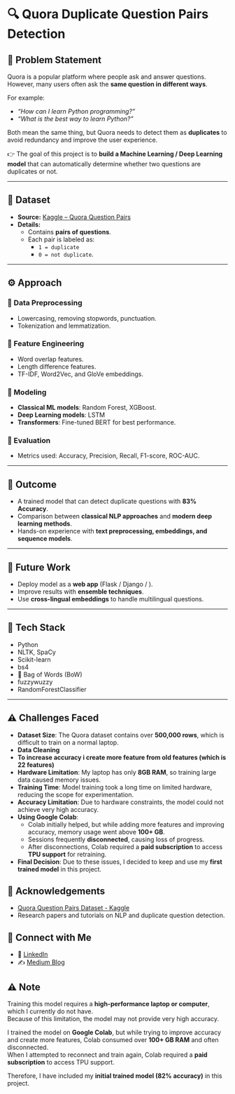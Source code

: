 # 🔍 Quora Duplicate Question Pairs Detection  

## 📝 Problem Statement  
Quora is a popular platform where people ask and answer questions.  
However, many users often ask the **same question in different ways**.  

For example:  
- *“How can I learn Python programming?”*  
- *“What is the best way to learn Python?”*  

Both mean the same thing, but Quora needs to detect them as **duplicates** to avoid redundancy and improve the user experience.  

👉 The goal of this project is to **build a Machine Learning / Deep Learning model** that can automatically determine whether two questions are duplicates or not.  

---

## 📂 Dataset  
- **Source:** [Kaggle – Quora Question Pairs](https://www.kaggle.com/c/quora-question-pairs)  
- **Details:**  
  - Contains **pairs of questions**.  
  - Each pair is labeled as:  
    - `1 = duplicate`  
    - `0 = not duplicate`.  
---

## ⚙️ Approach  

### 🔹 Data Preprocessing  
- Lowercasing, removing stopwords, punctuation.  
- Tokenization and lemmatization.  

### 🔹 Feature Engineering  
- Word overlap features.  
- Length difference features.  
- TF-IDF, Word2Vec, and GloVe embeddings.  

### 🔹 Modeling  
- **Classical ML models**: Random Forest, XGBoost.  
- **Deep Learning models**: LSTM
- **Transformers**: Fine-tuned BERT for best performance.

### 🔹 Evaluation  
- Metrics used: Accuracy, Precision, Recall, F1-score, ROC-AUC.  

---

## 🎯 Outcome  
- A trained model that can detect duplicate questions with **83% Accuracy**.  
- Comparison between **classical NLP approaches** and **modern deep learning methods**.  
- Hands-on experience with **text preprocessing, embeddings, and sequence models**.  
---

## 🚀 Future Work  
- Deploy model as a **web app** (Flask / Django / ).  
- Improve results with **ensemble techniques**.  
- Use **cross-lingual embeddings** to handle multilingual questions.  

---

## 📌 Tech Stack  
- Python  
- NLTK, SpaCy  
- Scikit-learn  
- bs4
- 	Bag of Words (BoW)
- fuzzywuzzy
- RandomForestClassifier
---

## ⚠️ **Challenges Faced**  

- **Dataset Size**: The Quora dataset contains over **500,000 rows**, which is difficult to train on a normal laptop.  
- **Data Cleaning**
- **To increase accuracy i create more feature from old features (which is 22 features)**
- **Hardware Limitation**: My laptop has only **8GB RAM**, so training large data caused memory issues.  
- **Training Time**: Model training took a long time on limited hardware, reducing the scope for experimentation.  
- **Accuracy Limitation**: Due to hardware constraints, the model could not achieve very high accuracy.  
- **Using Google Colab**:  
  - Colab initially helped, but while adding more features and improving accuracy, memory usage went above **100+ GB**.  
  - Sessions frequently **disconnected**, causing loss of progress.  
  - After disconnections, Colab required a **paid subscription** to access **TPU support** for retraining.  
- **Final Decision**: Due to these issues, I decided to keep and use my **first trained model** in this project.


## 🙌 Acknowledgements  
- [Quora Question Pairs Dataset - Kaggle](https://www.kaggle.com/c/quora-question-pairs)  
- Research papers and tutorials on NLP and duplicate question detection.  

## 🔗 Connect with Me
- 💼 [LinkedIn](https://www.linkedin.com/in/onkarshinde77)  
- ✍️ [Medium Blog](https://medium.com/@onkarshinde77)  


## ⚠️ **Note**  

Training this model requires a **high-performance laptop or computer**, which I currently do not have.  
Because of this limitation, the model may not provide very high accuracy.  

I trained the model on **Google Colab**, but while trying to improve accuracy and create more features, Colab consumed over **100+ GB RAM** and often disconnected.  
When I attempted to reconnect and train again, Colab required a **paid subscription** to access TPU support.  

Therefore, I have included my **initial trained model (82% accuracy)** in this project.

